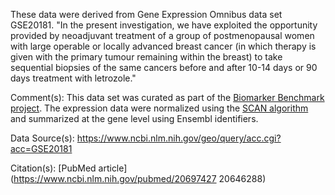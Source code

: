 These data were derived from Gene Expression Omnibus data set GSE20181. "In the present investigation, we have exploited the opportunity provided by neoadjuvant treatment of a group of postmenopausal women with large operable or locally advanced breast cancer (in which therapy is given with the primary tumour remaining within the breast) to take sequential biopsies of the same cancers before and after 10-14 days or 90 days treatment with letrozole."

Comment(s): This data set was curated as part of the [Biomarker Benchmark project](https://osf.io/ssk3t/). The expression data were normalized using the [SCAN algorithm](https://bioconductor.org/packages/release/bioc/html/SCAN.UPC.html) and summarized at the gene level using Ensembl identifiers.

Data Source(s): https://www.ncbi.nlm.nih.gov/geo/query/acc.cgi?acc=GSE20181

Citation(s): [PubMed article](https://www.ncbi.nlm.nih.gov/pubmed/20697427 20646288) 
